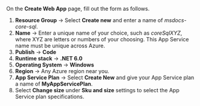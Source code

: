 On the **Create Web App** page, fill out the form as follows.

1. **Resource Group** &rarr; Select **Create new** and enter a name of *msdocs-core-sql*.
1. **Name** &rarr; Enter a unique name of your choice, such as *coreSqlXYZ*, where XYZ are letters or numbers of your choosing. This App Service name must be unique across Azure.
1. **Publish** &rarr; **Code**
1. **Runtime stack** &rarr; **.NET 6.0**
1. **Operating System** &rarr; **Windows**
1. **Region** &rarr; Any Azure region near you.
1. **App Service Plan** &rarr; Select **Create New** and give your App Service plan a name of **MyAppServicePlan**.
1. Select **Change size** under **Sku and size** settings to select the App Service plan specifications.